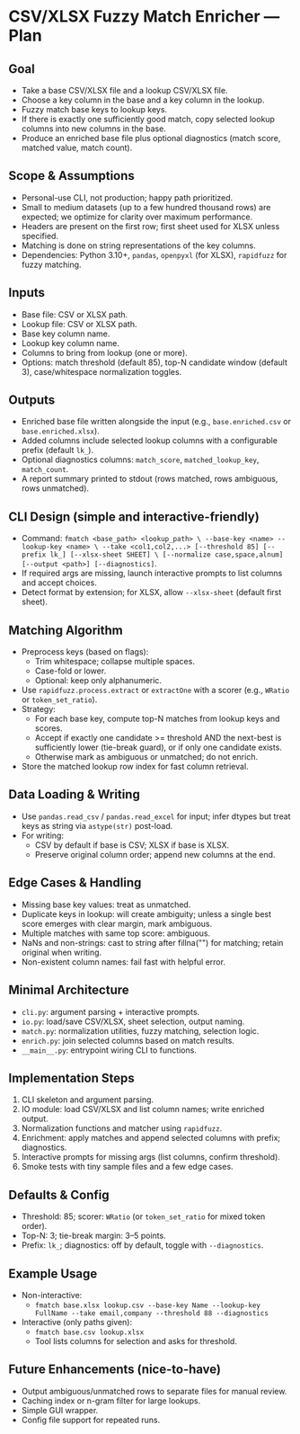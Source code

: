 # CSV/XLSX Fuzzy Match Enricher — Plan

## Goal
- Take a base CSV/XLSX file and a lookup CSV/XLSX file.
- Choose a key column in the base and a key column in the lookup.
- Fuzzy match base keys to lookup keys.
- If there is exactly one sufficiently good match, copy selected lookup columns into new columns in the base.
- Produce an enriched base file plus optional diagnostics (match score, matched value, match count).

## Scope & Assumptions
- Personal-use CLI, not production; happy path prioritized.
- Small to medium datasets (up to a few hundred thousand rows) are expected; we optimize for clarity over maximum performance.
- Headers are present on the first row; first sheet used for XLSX unless specified.
- Matching is done on string representations of the key columns.
- Dependencies: Python 3.10+, `pandas`, `openpyxl` (for XLSX), `rapidfuzz` for fuzzy matching.

## Inputs
- Base file: CSV or XLSX path.
- Lookup file: CSV or XLSX path.
- Base key column name.
- Lookup key column name.
- Columns to bring from lookup (one or more).
- Options: match threshold (default 85), top-N candidate window (default 3), case/whitespace normalization toggles.

## Outputs
- Enriched base file written alongside the input (e.g., `base.enriched.csv` or `base.enriched.xlsx`).
- Added columns include selected lookup columns with a configurable prefix (default `lk_`).
- Optional diagnostics columns: `match_score`, `matched_lookup_key`, `match_count`.
- A report summary printed to stdout (rows matched, rows ambiguous, rows unmatched).

## CLI Design (simple and interactive-friendly)
- Command: `fmatch <base_path> <lookup_path> \
  --base-key <name> --lookup-key <name> \
  --take <col1,col2,...> [--threshold 85] [--prefix lk_] [--xlsx-sheet SHEET] \
  [--normalize case,space,alnum] [--output <path>] [--diagnostics]`.
- If required args are missing, launch interactive prompts to list columns and accept choices.
- Detect format by extension; for XLSX, allow `--xlsx-sheet` (default first sheet).

## Matching Algorithm
- Preprocess keys (based on flags):
  - Trim whitespace; collapse multiple spaces.
  - Case-fold or lower.
  - Optional: keep only alphanumeric.
- Use `rapidfuzz.process.extract` or `extractOne` with a scorer (e.g., `WRatio` or `token_set_ratio`).
- Strategy:
  - For each base key, compute top-N matches from lookup keys and scores.
  - Accept if exactly one candidate >= threshold AND the next-best is sufficiently lower (tie-break guard), or if only one candidate exists.
  - Otherwise mark as ambiguous or unmatched; do not enrich.
- Store the matched lookup row index for fast column retrieval.

## Data Loading & Writing
- Use `pandas.read_csv` / `pandas.read_excel` for input; infer dtypes but treat keys as string via `astype(str)` post-load.
- For writing:
  - CSV by default if base is CSV; XLSX if base is XLSX.
  - Preserve original column order; append new columns at the end.

## Edge Cases & Handling
- Missing base key values: treat as unmatched.
- Duplicate keys in lookup: will create ambiguity; unless a single best score emerges with clear margin, mark ambiguous.
- Multiple matches with same top score: ambiguous.
- NaNs and non-strings: cast to string after fillna("") for matching; retain original when writing.
- Non-existent column names: fail fast with helpful error.

## Minimal Architecture
- `cli.py`: argument parsing + interactive prompts.
- `io.py`: load/save CSV/XLSX, sheet selection, output naming.
- `match.py`: normalization utilities, fuzzy matching, selection logic.
- `enrich.py`: join selected columns based on match results.
- `__main__.py`: entrypoint wiring CLI to functions.

## Implementation Steps
1. CLI skeleton and argument parsing.
2. IO module: load CSV/XLSX and list column names; write enriched output.
3. Normalization functions and matcher using `rapidfuzz`.
4. Enrichment: apply matches and append selected columns with prefix; diagnostics.
5. Interactive prompts for missing args (list columns, confirm threshold).
6. Smoke tests with tiny sample files and a few edge cases.

## Defaults & Config
- Threshold: 85; scorer: `WRatio` (or `token_set_ratio` for mixed token order).
- Top-N: 3; tie-break margin: 3–5 points.
- Prefix: `lk_`; diagnostics: off by default, toggle with `--diagnostics`.

## Example Usage
- Non-interactive:
  - `fmatch base.xlsx lookup.csv --base-key Name --lookup-key FullName --take email,company --threshold 88 --diagnostics`
- Interactive (only paths given):
  - `fmatch base.csv lookup.xlsx`
  - Tool lists columns for selection and asks for threshold.

## Future Enhancements (nice-to-have)
- Output ambiguous/unmatched rows to separate files for manual review.
- Caching index or n-gram filter for large lookups.
- Simple GUI wrapper.
- Config file support for repeated runs.

